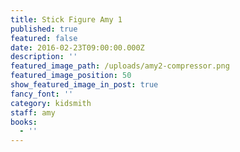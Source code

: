 ```yaml
---
title: Stick Figure Amy 1
published: true
featured: false
date: 2016-02-23T09:00:00.000Z
description: ''
featured_image_path: /uploads/amy2-compressor.png
featured_image_position: 50
show_featured_image_in_post: true
fancy_font: ''
category: kidsmith
staff: amy
books:
  - ''
---
```


